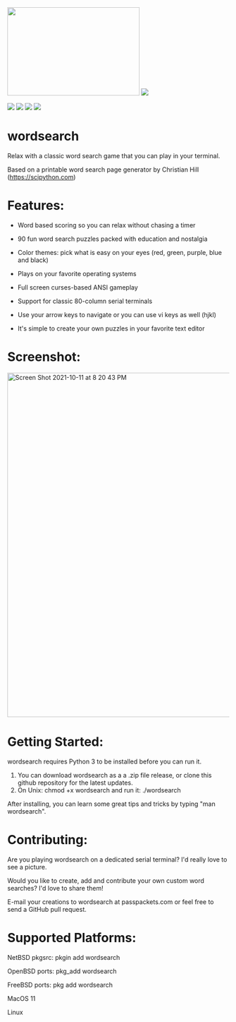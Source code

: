 <img src="https://user-images.githubusercontent.com/84298137/151912997-9f2d2583-d7c2-4870-bd08-f19521d3a9b4.png" width="300" height="200">

<img src="https://img.shields.io/static/v1?label=platforms&message=NetBSD | OpenBSD | FreeBSD | Linux&color=blue">

<img src="https://badgen.net/github/release/jensenpat/wordsearch?color=blue"> <img src="https://badgen.net/github/last-commit/jensenpat/wordsearch?color=blue"> <img src="https://img.shields.io/github/downloads/jensenpat/wordsearch/total.svg?color=blue"> <img src="https://img.shields.io/github/stars/jensenpat/wordsearch.svg?color=blue">

# wordsearch

Relax with a classic word search game that you can play in your terminal.

Based on a printable word search page generator by Christian Hill (https://scipython.com)

# Features:

- Word based scoring so you can relax without chasing a timer

- 90 fun word search puzzles packed with education and nostalgia

- Color themes: pick what is easy on your eyes (red, green, purple, blue and black)

- Plays on your favorite operating systems

- Full screen curses-based ANSI gameplay

- Support for classic 80-column serial terminals

- Use your arrow keys to navigate or you can use vi keys as well (hjkl)

- It's simple to create your own puzzles in your favorite text editor

# Screenshot:

<img width="780" alt="Screen Shot 2021-10-11 at 8 20 43 PM" src="https://user-images.githubusercontent.com/84298137/136885856-792937bd-da47-4b01-be29-f2cfca099ffd.png">

# Getting Started:

wordsearch requires Python 3 to be installed before you can run it.

1. You can download wordsearch as a a .zip file release, or clone this github repository for the latest updates.
2. On Unix: chmod +x wordsearch and run it: ./wordsearch

After installing, you can learn some great tips and tricks by typing "man wordsearch".

# Contributing:

Are you playing wordsearch on a dedicated serial terminal? I'd really love to see a picture.

Would you like to create, add and contribute your own custom word searches? I'd love to share them!

E-mail your creations to wordsearch at passpackets.com or
feel free to send a GitHub pull request.

# Supported Platforms: 

NetBSD pkgsrc: pkgin add wordsearch

OpenBSD ports: pkg_add wordsearch

FreeBSD ports: pkg add wordsearch

MacOS 11

Linux
